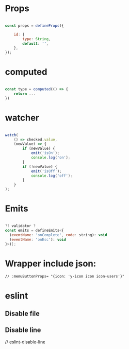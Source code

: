 # Props
```javascript

const props = defineProps({

    id: {
        type: String,
        default: '',
    },
});

```

# computed
```javascript

const type = computed(() => {
    return ...
})

```

# watcher
```javascript

watch(
    () => checked.value,
    (newValue) => {
        if (newValue) {
            emit('isOn');
            console.log('on');
        }
        if (!newValue) {
            emit('isOff');
            console.log('off');
        }
    }
);

```
# Emits

```javascript

?? validator ?
const emits = defineEmits<{
  (eventName: 'onComplete', code: string): void
  (eventName: 'onEsc'): void
}>();

```


# Wrapper include json:
    // :menuButtonProps= "{icon: 'y-icon icon icon-users'}"


# eslint
## Disable file
<!--eslint-disable-->

## Disable line
// eslint-disable-line

